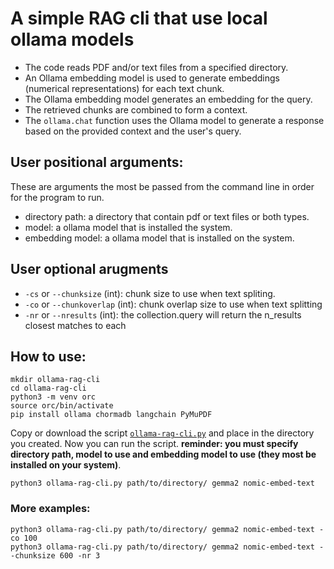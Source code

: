 #  A simple RAG cli that use local ollama models

* The code reads PDF and/or text files from a specified directory.
* An Ollama embedding model is used to generate embeddings (numerical representations) for each text chunk.
* The Ollama embedding model generates an embedding for the query.
* The retrieved chunks are combined to form a context.
* The `ollama.chat` function uses the Ollama model to generate a response based on the provided context and the user's query.

## User positional arguments:
These are arguments the most be passed from the command line in order for the program to run.
* directory path: a directory that contain pdf or text files or both types.
* model: a ollama model that is installed the system.
* embedding model: a ollama model that is installed on the system.

## User optional arugments
* `-cs` or `--chunksize` (int): chunk size to use when text spliting.
* `-co` or `--chunkoverlap` (int): chunk overlap size to use when text splitting
* `-nr` or `--nresults` (int): the collection.query will return the n_results closest matches to each

  
## How to use:

```consloe
mkdir ollama-rag-cli
cd ollama-rag-cli
python3 -m venv orc
source orc/bin/activate
pip install ollama chormadb langchain PyMuPDF

```
Copy or download the script <a href="https://github.com/ip-repo/python/blob/main/ollama-rag-cli/ollama-rag-cli.py">`ollama-rag-cli.py`</a> and place in the directory you created.
Now you can run the script. 
**reminder: you must specify directory path, model to use and embedding model to use (they most be installed on your system)**.
```console
python3 ollama-rag-cli.py path/to/directory/ gemma2 nomic-embed-text
````
### More examples:
```console
python3 ollama-rag-cli.py path/to/directory/ gemma2 nomic-embed-text -co 100
python3 ollama-rag-cli.py path/to/directory/ gemma2 nomic-embed-text --chunksize 600 -nr 3

```

